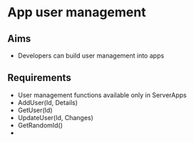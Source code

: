 App user management
===================

Aims
----

- Developers can build user management into apps

Requirements
------------

- User management functions available only in ServerApps
- AddUser(Id, Details)
- GetUser(Id)
- UpdateUser(Id, Changes)
- GetRandomId()
- 

